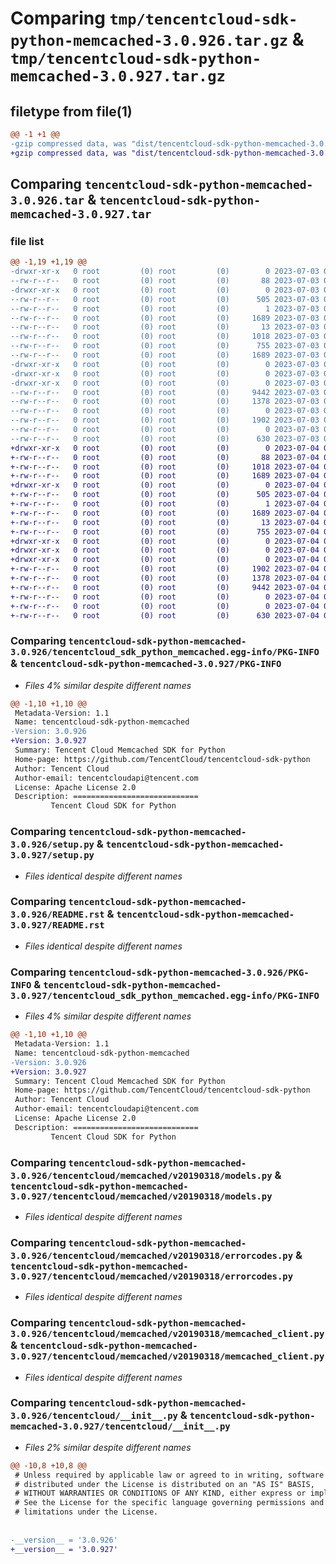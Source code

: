 # Comparing `tmp/tencentcloud-sdk-python-memcached-3.0.926.tar.gz` & `tmp/tencentcloud-sdk-python-memcached-3.0.927.tar.gz`

## filetype from file(1)

```diff
@@ -1 +1 @@
-gzip compressed data, was "dist/tencentcloud-sdk-python-memcached-3.0.926.tar", last modified: Mon Jul  3 00:30:16 2023, max compression
+gzip compressed data, was "dist/tencentcloud-sdk-python-memcached-3.0.927.tar", last modified: Tue Jul  4 00:25:35 2023, max compression
```

## Comparing `tencentcloud-sdk-python-memcached-3.0.926.tar` & `tencentcloud-sdk-python-memcached-3.0.927.tar`

### file list

```diff
@@ -1,19 +1,19 @@
-drwxr-xr-x   0 root         (0) root         (0)        0 2023-07-03 00:30:16.000000 tencentcloud-sdk-python-memcached-3.0.926/
--rw-r--r--   0 root         (0) root         (0)       88 2023-07-03 00:30:16.000000 tencentcloud-sdk-python-memcached-3.0.926/setup.cfg
-drwxr-xr-x   0 root         (0) root         (0)        0 2023-07-03 00:30:16.000000 tencentcloud-sdk-python-memcached-3.0.926/tencentcloud_sdk_python_memcached.egg-info/
--rw-r--r--   0 root         (0) root         (0)      505 2023-07-03 00:30:16.000000 tencentcloud-sdk-python-memcached-3.0.926/tencentcloud_sdk_python_memcached.egg-info/SOURCES.txt
--rw-r--r--   0 root         (0) root         (0)        1 2023-07-03 00:30:16.000000 tencentcloud-sdk-python-memcached-3.0.926/tencentcloud_sdk_python_memcached.egg-info/dependency_links.txt
--rw-r--r--   0 root         (0) root         (0)     1689 2023-07-03 00:30:16.000000 tencentcloud-sdk-python-memcached-3.0.926/tencentcloud_sdk_python_memcached.egg-info/PKG-INFO
--rw-r--r--   0 root         (0) root         (0)       13 2023-07-03 00:30:16.000000 tencentcloud-sdk-python-memcached-3.0.926/tencentcloud_sdk_python_memcached.egg-info/top_level.txt
--rw-r--r--   0 root         (0) root         (0)     1018 2023-07-03 00:30:16.000000 tencentcloud-sdk-python-memcached-3.0.926/setup.py
--rw-r--r--   0 root         (0) root         (0)      755 2023-07-03 00:30:16.000000 tencentcloud-sdk-python-memcached-3.0.926/README.rst
--rw-r--r--   0 root         (0) root         (0)     1689 2023-07-03 00:30:16.000000 tencentcloud-sdk-python-memcached-3.0.926/PKG-INFO
-drwxr-xr-x   0 root         (0) root         (0)        0 2023-07-03 00:30:16.000000 tencentcloud-sdk-python-memcached-3.0.926/tencentcloud/
-drwxr-xr-x   0 root         (0) root         (0)        0 2023-07-03 00:30:16.000000 tencentcloud-sdk-python-memcached-3.0.926/tencentcloud/memcached/
-drwxr-xr-x   0 root         (0) root         (0)        0 2023-07-03 00:30:16.000000 tencentcloud-sdk-python-memcached-3.0.926/tencentcloud/memcached/v20190318/
--rw-r--r--   0 root         (0) root         (0)     9442 2023-07-03 00:30:16.000000 tencentcloud-sdk-python-memcached-3.0.926/tencentcloud/memcached/v20190318/models.py
--rw-r--r--   0 root         (0) root         (0)     1378 2023-07-03 00:30:16.000000 tencentcloud-sdk-python-memcached-3.0.926/tencentcloud/memcached/v20190318/errorcodes.py
--rw-r--r--   0 root         (0) root         (0)        0 2023-07-03 00:30:16.000000 tencentcloud-sdk-python-memcached-3.0.926/tencentcloud/memcached/v20190318/__init__.py
--rw-r--r--   0 root         (0) root         (0)     1902 2023-07-03 00:30:16.000000 tencentcloud-sdk-python-memcached-3.0.926/tencentcloud/memcached/v20190318/memcached_client.py
--rw-r--r--   0 root         (0) root         (0)        0 2023-07-03 00:30:16.000000 tencentcloud-sdk-python-memcached-3.0.926/tencentcloud/memcached/__init__.py
--rw-r--r--   0 root         (0) root         (0)      630 2023-07-03 00:30:16.000000 tencentcloud-sdk-python-memcached-3.0.926/tencentcloud/__init__.py
+drwxr-xr-x   0 root         (0) root         (0)        0 2023-07-04 00:25:35.000000 tencentcloud-sdk-python-memcached-3.0.927/
+-rw-r--r--   0 root         (0) root         (0)       88 2023-07-04 00:25:35.000000 tencentcloud-sdk-python-memcached-3.0.927/setup.cfg
+-rw-r--r--   0 root         (0) root         (0)     1018 2023-07-04 00:25:35.000000 tencentcloud-sdk-python-memcached-3.0.927/setup.py
+-rw-r--r--   0 root         (0) root         (0)     1689 2023-07-04 00:25:35.000000 tencentcloud-sdk-python-memcached-3.0.927/PKG-INFO
+drwxr-xr-x   0 root         (0) root         (0)        0 2023-07-04 00:25:35.000000 tencentcloud-sdk-python-memcached-3.0.927/tencentcloud_sdk_python_memcached.egg-info/
+-rw-r--r--   0 root         (0) root         (0)      505 2023-07-04 00:25:35.000000 tencentcloud-sdk-python-memcached-3.0.927/tencentcloud_sdk_python_memcached.egg-info/SOURCES.txt
+-rw-r--r--   0 root         (0) root         (0)        1 2023-07-04 00:25:35.000000 tencentcloud-sdk-python-memcached-3.0.927/tencentcloud_sdk_python_memcached.egg-info/dependency_links.txt
+-rw-r--r--   0 root         (0) root         (0)     1689 2023-07-04 00:25:35.000000 tencentcloud-sdk-python-memcached-3.0.927/tencentcloud_sdk_python_memcached.egg-info/PKG-INFO
+-rw-r--r--   0 root         (0) root         (0)       13 2023-07-04 00:25:35.000000 tencentcloud-sdk-python-memcached-3.0.927/tencentcloud_sdk_python_memcached.egg-info/top_level.txt
+-rw-r--r--   0 root         (0) root         (0)      755 2023-07-04 00:25:35.000000 tencentcloud-sdk-python-memcached-3.0.927/README.rst
+drwxr-xr-x   0 root         (0) root         (0)        0 2023-07-04 00:25:35.000000 tencentcloud-sdk-python-memcached-3.0.927/tencentcloud/
+drwxr-xr-x   0 root         (0) root         (0)        0 2023-07-04 00:25:35.000000 tencentcloud-sdk-python-memcached-3.0.927/tencentcloud/memcached/
+drwxr-xr-x   0 root         (0) root         (0)        0 2023-07-04 00:25:35.000000 tencentcloud-sdk-python-memcached-3.0.927/tencentcloud/memcached/v20190318/
+-rw-r--r--   0 root         (0) root         (0)     1902 2023-07-04 00:25:35.000000 tencentcloud-sdk-python-memcached-3.0.927/tencentcloud/memcached/v20190318/memcached_client.py
+-rw-r--r--   0 root         (0) root         (0)     1378 2023-07-04 00:25:35.000000 tencentcloud-sdk-python-memcached-3.0.927/tencentcloud/memcached/v20190318/errorcodes.py
+-rw-r--r--   0 root         (0) root         (0)     9442 2023-07-04 00:25:35.000000 tencentcloud-sdk-python-memcached-3.0.927/tencentcloud/memcached/v20190318/models.py
+-rw-r--r--   0 root         (0) root         (0)        0 2023-07-04 00:25:35.000000 tencentcloud-sdk-python-memcached-3.0.927/tencentcloud/memcached/v20190318/__init__.py
+-rw-r--r--   0 root         (0) root         (0)        0 2023-07-04 00:25:35.000000 tencentcloud-sdk-python-memcached-3.0.927/tencentcloud/memcached/__init__.py
+-rw-r--r--   0 root         (0) root         (0)      630 2023-07-04 00:25:35.000000 tencentcloud-sdk-python-memcached-3.0.927/tencentcloud/__init__.py
```

### Comparing `tencentcloud-sdk-python-memcached-3.0.926/tencentcloud_sdk_python_memcached.egg-info/PKG-INFO` & `tencentcloud-sdk-python-memcached-3.0.927/PKG-INFO`

 * *Files 4% similar despite different names*

```diff
@@ -1,10 +1,10 @@
 Metadata-Version: 1.1
 Name: tencentcloud-sdk-python-memcached
-Version: 3.0.926
+Version: 3.0.927
 Summary: Tencent Cloud Memcached SDK for Python
 Home-page: https://github.com/TencentCloud/tencentcloud-sdk-python
 Author: Tencent Cloud
 Author-email: tencentcloudapi@tencent.com
 License: Apache License 2.0
 Description: ============================
         Tencent Cloud SDK for Python
```

### Comparing `tencentcloud-sdk-python-memcached-3.0.926/setup.py` & `tencentcloud-sdk-python-memcached-3.0.927/setup.py`

 * *Files identical despite different names*

### Comparing `tencentcloud-sdk-python-memcached-3.0.926/README.rst` & `tencentcloud-sdk-python-memcached-3.0.927/README.rst`

 * *Files identical despite different names*

### Comparing `tencentcloud-sdk-python-memcached-3.0.926/PKG-INFO` & `tencentcloud-sdk-python-memcached-3.0.927/tencentcloud_sdk_python_memcached.egg-info/PKG-INFO`

 * *Files 4% similar despite different names*

```diff
@@ -1,10 +1,10 @@
 Metadata-Version: 1.1
 Name: tencentcloud-sdk-python-memcached
-Version: 3.0.926
+Version: 3.0.927
 Summary: Tencent Cloud Memcached SDK for Python
 Home-page: https://github.com/TencentCloud/tencentcloud-sdk-python
 Author: Tencent Cloud
 Author-email: tencentcloudapi@tencent.com
 License: Apache License 2.0
 Description: ============================
         Tencent Cloud SDK for Python
```

### Comparing `tencentcloud-sdk-python-memcached-3.0.926/tencentcloud/memcached/v20190318/models.py` & `tencentcloud-sdk-python-memcached-3.0.927/tencentcloud/memcached/v20190318/models.py`

 * *Files identical despite different names*

### Comparing `tencentcloud-sdk-python-memcached-3.0.926/tencentcloud/memcached/v20190318/errorcodes.py` & `tencentcloud-sdk-python-memcached-3.0.927/tencentcloud/memcached/v20190318/errorcodes.py`

 * *Files identical despite different names*

### Comparing `tencentcloud-sdk-python-memcached-3.0.926/tencentcloud/memcached/v20190318/memcached_client.py` & `tencentcloud-sdk-python-memcached-3.0.927/tencentcloud/memcached/v20190318/memcached_client.py`

 * *Files identical despite different names*

### Comparing `tencentcloud-sdk-python-memcached-3.0.926/tencentcloud/__init__.py` & `tencentcloud-sdk-python-memcached-3.0.927/tencentcloud/__init__.py`

 * *Files 2% similar despite different names*

```diff
@@ -10,8 +10,8 @@
 # Unless required by applicable law or agreed to in writing, software
 # distributed under the License is distributed on an "AS IS" BASIS,
 # WITHOUT WARRANTIES OR CONDITIONS OF ANY KIND, either express or implied.
 # See the License for the specific language governing permissions and
 # limitations under the License.
 
 
-__version__ = '3.0.926'
+__version__ = '3.0.927'
```

